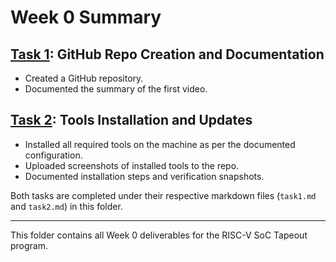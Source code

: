 # Week 0 Summary

## [Task 1](./Week0/task1.md): GitHub Repo Creation and Documentation
- Created a GitHub repository.
- Documented the summary of the first video.

## [Task 2](./Week0/task1.md): Tools Installation and Updates
- Installed all required tools on the machine as per the documented configuration.
- Uploaded screenshots of installed tools to the repo.
- Documented installation steps and verification snapshots.

Both tasks are completed under their respective markdown files (`task1.md` and `task2.md`) in this folder.

---
This folder contains all Week 0 deliverables for the RISC-V SoC Tapeout program.

